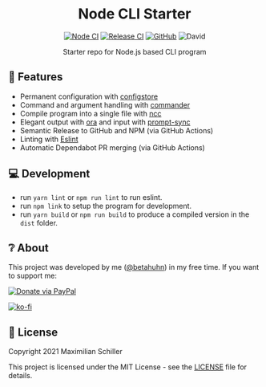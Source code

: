 <div align="center">
  
# Node CLI Starter

[![Node CI](https://github.com/BetaHuhn/node-cli-starter/workflows/Node%20CI/badge.svg)](https://github.com/BetaHuhn/node-cli-starter/actions?query=workflow%3A%22Node+CI%22) [![Release CI](https://github.com/BetaHuhn/node-cli-starter/workflows/Release%20CI/badge.svg)](https://github.com/BetaHuhn/node-cli-starter/actions?query=workflow%3A%22Release+CI%22) [![GitHub](https://img.shields.io/github/license/mashape/apistatus.svg)](https://github.com/BetaHuhn/node-cli-starter/blob/master/LICENSE) ![David](https://img.shields.io/david/betahuhn/node-cli-starter)

Starter repo for Node.js based CLI program

</div>

## 🚀 Features

- Permanent configuration with [configstore](https://github.com/yeoman/configstore)
- Command and argument handling with [commander](https://github.com/tj/commander.js)
- Compile program into a single file with [ncc](https://github.com/vercel/ncc)
- Elegant output with [ora](https://github.com/sindresorhus/ora) and input with [prompt-sync](https://github.com/heapwolf/prompt-sync)
- Semantic Release to GitHub and NPM (via GitHub Actions)
- Linting with [Eslint](https://eslint.org/)
- Automatic Dependabot PR merging (via GitHub Actions)

## 💻 Development

- run `yarn lint` or `npm run lint` to run eslint.
- run `npm link` to setup the program for development.
- run `yarn build` or `npm run build` to produce a compiled version in the `dist` folder.

## ❔ About

This project was developed by me ([@betahuhn](https://github.com/BetaHuhn)) in my free time. If you want to support me:

[![Donate via PayPal](https://img.shields.io/badge/paypal-donate-009cde.svg)](https://www.paypal.com/cgi-bin/webscr?cmd=_s-xclick&hosted_button_id=394RTSBEEEFEE)

[![ko-fi](https://ko-fi.com/img/githubbutton_sm.svg)](https://ko-fi.com/F1F81S2RK)

## 📄 License

Copyright 2021 Maximilian Schiller

This project is licensed under the MIT License - see the [LICENSE](LICENSE) file for details.
